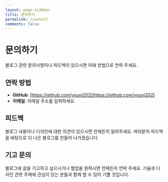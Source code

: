 ```yaml
---
layout: page-sidebar
title: 문의하기
permalink: /contact
comments: false
---
```


# 문의하기

블로그 관련 문의사항이나 피드백이 있으시면 아래 방법으로 연락 주세요.

## 연락 방법

- **GitHub**: [https://github.com/youni202](https://github.com/youni202)
- **이메일**: 이메일 주소를 입력하세요

## 피드백

블로그 내용이나 디자인에 대한 의견이 있으시면 언제든지 알려주세요. 여러분의 피드백을 바탕으로 더 나은 블로그를 만들어 나가겠습니다.

## 기고 문의

블로그에 글을 기고하고 싶으시거나 협업을 원하시면 언제든지 연락 주세요. 기술과 디자인 관련 주제에 관심이 있는 분들과 함께 할 수 있어 기쁠 것입니다.